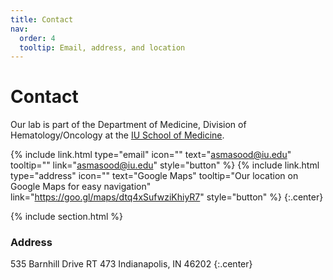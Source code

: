 ```yaml
---
title: Contact
nav:
  order: 4
  tooltip: Email, address, and location
---
```


# <i class="fas fa-paper-plane"></i>Contact

Our lab is part of the Department of Medicine, Division of Hematology/Oncology at the [IU School of Medicine](https://medicine.iu.edu/).

{%
  include link.html
  type="email"
  icon=""
  text="asmasood@iu.edu"
  tooltip=""
  link="asmasood@iu.edu"
  style="button"
%}
{%
  include link.html
  type="address"
  icon=""
  text="Google Maps"
  tooltip="Our location on Google Maps for easy navigation"
  link="https://goo.gl/maps/dtq4xSufwziKhiyR7"
  style="button"
%}
{:.center}

{% include section.html %}

### <i class="fas fa-mail-bulk"></i>Address

535 Barnhill Drive
RT 473
Indianapolis, IN 46202
{:.center}
